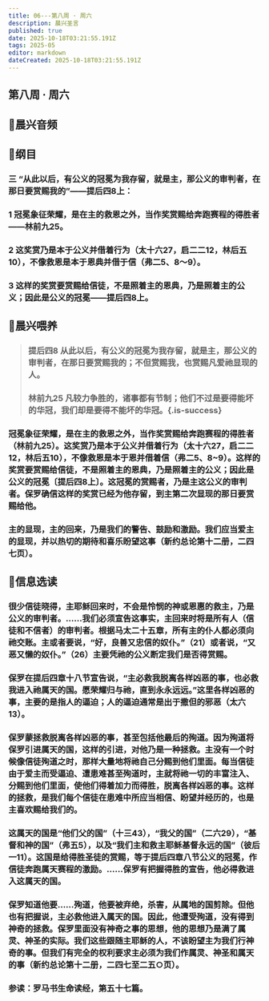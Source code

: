 ```yaml
---
title: 06---第八周 · 周六
description: 晨兴圣言
published: true
date: 2025-10-18T03:21:55.191Z
tags: 2025-05
editor: markdown
dateCreated: 2025-10-18T03:21:55.191Z
---
```


## 第八周 · 周六
## 🎵晨兴音频

## 📖纲目

### 三    “从此以后，有公义的冠冕为我存留，就是主，那公义的审判者，在那日要赏赐我的”——提后四8上：

### 1    冠冕象征荣耀，是在主的救恩之外，当作奖赏赐给奔跑赛程的得胜者——林前九25。

### 2    这奖赏乃是本于公义并借着行为（太十六27，启二二12，林后五10），不像救恩是本于恩典并借于信（弗二5、8～9）。

### 3    这样的奖赏要赏赐给信徒，不是照着主的恩典，乃是照着主的公义；因此是公义的冠冕——提后四8上。

## 📖晨兴喂养

>### 提后四8    从此以后，有公义的冠冕为我存留，就是主，那公义的审判者，在那日要赏赐我的；不但赏赐我，也赏赐凡爱祂显现的人。
>
>### 林前九25    凡较力争胜的，诸事都有节制；他们不过是要得能坏的华冠，我们却是要得不能坏的华冠。{.is-success}

### 冠冕象征荣耀，是在主的救恩之外，当作奖赏赐给奔跑赛程的得胜者（林前九25）。这奖赏乃是本于公义并借着行为（太十六27，启二二12，林后五10），不像救恩是本于恩并借着信（弗二5、8~9）。这样的奖赏要赏赐给信徒，不是照着主的恩典，乃是照着主的公义；因此是公义的冠冕〔提后四8上〕。这冠冕的赏赐者，乃是主这公义的审判者。保罗确信这样的奖赏已经为他存留，到主第二次显现的那日要赏赐给他。

### 主的显现，主的回来，乃是我们的警告、鼓励和激励。我们应当爱主的显现，并以热切的期待和喜乐盼望这事（新约总论第十二册，二四七页）。

## 📖信息选读

### 很少信徒晓得，主耶稣回来时，不会是怜悯的神或恩惠的救主，乃是公义的审判者。……我们必须宣告这事实，主回来时将是所有人（信徒和不信者）的审判者。根据马太二十五章，所有主的仆人都必须向祂交账。主或者要说，“好，良善又忠信的奴仆。”（21）或者说，“又恶又懒的奴仆。”（26）主要凭祂的公义断定我们是否得赏赐。

### 保罗在提后四章十八节宣告说，“主必救我脱离各样凶恶的事，也必救我进入祂属天的国。愿荣耀归与祂，直到永永远远。”这里各样凶恶的事，主要的是指人的逼迫；人的逼迫通常是出于撒但的邪恶（太六13）。

### 保罗蒙拯救脱离各样凶恶的事，甚至包括他最后的殉道。因为殉道将保罗引进属天的国，这样的引进，对他乃是一种拯救。主没有一个时候像信徒殉道之时，那样大量地将祂自己分赐到他们里面。每当信徒由于爱主而受逼迫、遭患难甚至殉道时，主就将祂一切的丰富注入、分赐到他们里面，使他们得着加力而得胜，脱离各样凶恶的事。这样的拯救，是我们每个信徒在患难中所应当相信、盼望并经历的，也是主喜欢赐给我们的。

### 这属天的国是“他们父的国”（十三43），“我父的国”（二六29），“基督和神的国”（弗五5），以及“我们主和救主耶稣基督永远的国”（彼后一11）。这国是给得胜圣徒的赏赐，等于提后四章八节公义的冠冕，作信徒奔跑属天赛程的激励。……保罗有把握得胜的宣告，他必得救进入这属天的国。

### 保罗知道他要……殉道，他要被弃绝，杀害，从属地的国剪除。但他也有把握说，主必救他进入属天的国。因此，他遭受殉道，没有得到神奇的拯救。保罗里面没有神奇之事的思想，他的思想乃是满了属灵、神圣的实际。我们这些跟随主耶稣的人，不该盼望主为我们行神奇的事。但我们有完全的权利要求主必须为我们作属灵、神圣和属天的事（新约总论第十二册，二四七至二五○页）。

### 参读：罗马书生命读经，第五十七篇。
<!-- Google tag (gtag.js) -->
<script async src="https://www.googletagmanager.com/gtag/js?id=G-1P8709Z16T"></script>
<script>
  window.dataLayer = window.dataLayer || [];
  function gtag(){dataLayer.push(arguments);}
  gtag('js', new Date());

  gtag('config', 'G-1P8709Z16T');
</script>